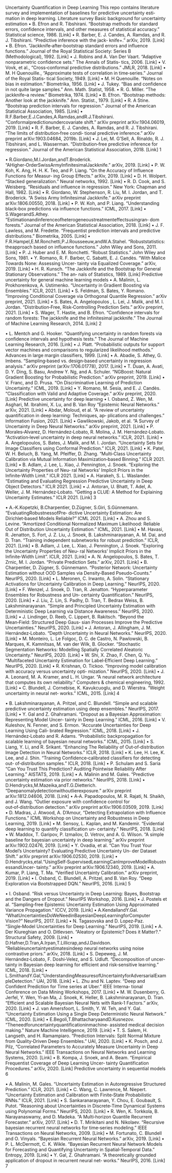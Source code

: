 Uncertainty Quantification in Deep Learning
This repo contains literature survey and implementation of baselines for predictive uncertainty esti‑
mation in deep learning.
Literature survey
Basic background for uncertainty estimation
• B. Efron and R. Tibshirani. “Bootstrap methods for standard errors, confidence intervals, and
other measures of statistical accuracy.” Statistical science, 1986. [Link]
• R. Barber, E. J. Candes, A. Ramdas, and R. J. Tibshirani. “Predictive inference with the jack‑
knife+.” arXiv, 2019. [Link]
• B. Efron. “Jackknife‑after‑bootstrap standard errors and influence functions.” Journal of the
Royal Statistical Society: Series B (Methodological), 1992. [Link]
• J. Robins and A. Van Der Vaart. “Adaptive nonparametric confidence sets.” The Annals of Statis‑
tics, 2006. [Link]
• V. Vovk, et al., “Cross‑conformal predictive distributions.” JMLR, 2018. [Link]
• M. H Quenouille., “Approximate tests of correlation in time‑series.” Journal of the Royal Statis‑
tical Society, 1949. [Link]
• M. H Quenouille. “Notes on bias in estimation.” Biometrika, 1956. [Link]
• J. Tukey. “Bias and confidence in not quite large samples.” Ann. Math. Statist, 1958.
• R. G. Miller. “The jackknife–a review.” Biometrika, 1974. [Link]
• B. Efron. “Bootstrap methods: Another look at the jackknife.” Ann. Statist., 1979. [Link]
• R. A Stine. “Bootstrap prediction intervals for regression.” Journal of the American Statistical
Association, 1985. [Link]
• R.F.Barber,E.J.Candes,A.Ramdas,andR.J.Tibshirani. “Conformalpredictionundercovariate
shift.” arXiv preprint arXiv:1904.06019, 2019. [Link]
• R. F. Barber, E. J. Candes, A. Ramdas, and R. J. Tibshirani. “The limits of distribution‑free condi‑
tional predictive inference.” arXiv preprint arXiv:1903.04684, 2019b. [Link]
• J. Lei, M. G’Sell, A. Rinaldo, R. J. Tibshirani, and L. Wasserman. “Distribution‑free predictive
inference for regression.” Journal of the American Statistical Association, 2018. [Link]
1

• R.Giordano,M.I.Jordan,andT.Broderick. “AHigher‑OrderSwissArmyInfinitesimalJackknife.”
arXiv, 2019. [Link]
• P. W. Koh, K. Ang, H. H. K. Teo, and P. Liang. “On the Accuracy of Influence Functions for Measur‑
ing Group Effects.” arXiv, 2019. [Link]
• D. H. Wolpert. “Stacked generalization.” Neural networks, 1992. [Link]
• R. D. Cook, and S. Weisberg. “Residuals and influence in regression.” New York: Chapman and
Hall, 1982. [Link]
• R. Giordano, W. Stephenson, R. Liu, M. I. Jordan, and T. Broderick. “A Swiss Army Infinitesimal
Jackknife.” arXiv preprint arXiv:1806.00550, 2018. [Link]
• P. W. Koh, and P. Liang. “Understanding black‑box predictions via influence functions.” ICML,
2017. [Link]
• S.WagerandS.Athey. “Estimationandinferenceofheterogeneoustreatmenteffectsusingran‑
dom forests.” Journal of the American Statistical Association, 2018. [Link]
• J. F. Lawless, and M. Fredette. “Frequentist prediction intervals and predictive distributions.”
Biometrika, 2005. [Link]
• F.R.Hampel,E.M.Ronchetti,P.J.Rousseeuw,andW.A.Stahel. “Robuststatistics: theapproach
based on influence functions.” John Wiley and Sons, 2011. [Link]
• P. J. Huber and E. M. Ronchetti. “Robust Statistics.” John Wiley and Sons, 1981.
• Y. Romano, R. F. Barber, C. Sabatti, E. J. Candès. “With Malice Towards None: Assessing Uncer‑
tainty via Equalized Coverage.” arXiv, 2019. [Link]
• H. R. Kunsch. “The Jackknife and the Bootstrap for General Stationary Observations.” The an‑
nals of Statistics, 1989. [Link]
Predictive uncertainty for general machine learning models
• A. Malinin, L. Prokhorenkova, A. Ustimenko. “Uncertainty in Gradient Boosting via Ensembles.”
ICLR, 2021. [Link]
• S. Feldman, S. Bates, Y. Romano. “Improving Conditional Coverage via Orthogonal Quantile
Regression.” arXiv preprint, 2021. [Link]
• S. Bates, A. Angelopoulos , L. Lei, J. Malik, and M. I. Jordan. “Distribution‑Free, Risk‑Controlling
Prediction Sets.” arXiv preprint, 2021. [Link]
• S. Wager, T. Hastie, and B. Efron. “Confidence intervals for random forests: The jackknife and
the infinitesimal jackknife.” The Journal of Machine Learning Research, 2014. [Link]
2

• L. Mentch and G. Hooker. “Quantifying uncertainty in random forests via confidence intervals
and hypothesis tests.” The Journal of Machine Learning Research, 2016. [Link]
• J. Platt. “Probabilistic outputs for support vector machines and comparisons to regularized
likelihood methods.” Advances in large margin classifiers, 1999. [Link]
• A. Abadie, S. Athey, G. Imbens. “Sampling‑based vs. design‑based uncertainty in regression
analysis.” arXiv preprint (arXiv:1706.01778), 2017. [Link]
• T. Duan, A. Avati, D. Y. Ding, S. Basu, Andrew Y. Ng, and A. Schuler. “NGBoost: Natural Gradient
Boosting for Probabilistic Prediction.” arXiv preprint, 2019. [Link]
• V. Franc, and D. Prusa. “On Discriminative Learning of Prediction Uncertainty.” ICML, 2019.
[Link]
• Y. Romano, M. Sesia, and E. J. Candès. “Classification with Valid and Adaptive Coverage.” arXiv
preprint, 2020. [Link]
Predictive uncertainty for deep learning
• I. Osband, Z. Wen, M. Asghari, M. Ibrahimi, X. Lu, and B. Van Roy “Epistemic Neural Networks.”
arXiv, 2021. [Link]
• Abdar, Moloud, et al. “A review of uncertainty quantification in deep learning: Techniques, ap‑
plications and challenges.” Information Fusion, 2021. [Link]
• Gawlikowski, Jakob, et al. “A Survey of Uncertainty in Deep Neural Networks.” arXiv preprint,
2021. [Link]
• P. Morales‑Alvarez, D. Hernández‑Lobato, R. Molina, J. M. Hernández‑Lobato. “Activation‑level
uncertainty in deep neural networks.” ICLR, 2021. [Link]
• A. Angelopoulos, S. Bates, J. Malik, and M. I. Jordan. “Uncertainty Sets for Image Classifiers
using Conformal Prediction.” ICLR, 2021. [Link]
• K. Patel, W. H. Beluch, B. Yang, M. Pfeiffer, D. Zhang. “Multi‑Class Uncertainty Calibration via
Mutual Information Maximization‑based Binning.” ICLR 2021. [Link]
• B. Adlam, J. Lee, L. Xiao, J. Pennington, J. Snoek. “Exploring the Uncertainty Properties of Neu‑
ral Networks’ Implicit Priors in the Infinite‑Width Limit.” ICLR 2021. [Link]
• A. Harakeh, S. L. Waslander. “Estimating and Evaluating Regression Predictive Uncertainty in
Deep Object Detectors.” ICLR 2021. [Link]
• J. Antoran, U. Bhatt, T. Adel, A. Weller, J. M. Hernández‑Lobato. “Getting a CLUE: A Method for
Explaining Uncertainty Estimates.” ICLR 2021. [Link]
3

• A.‑K.Kopetzki, B.Charpentier, D.Zügner, S.Giri, S.Günnemann. “EvaluatingRobustnessofPre‑
dictive Uncertainty Estimation: Are Dirichlet‑based Models Reliable?” ICML 2021. [Link]
• A. Zhou and S. Levine. “Amortized Conditional Normalized Maximum Likelihood: Reliable Out
of Distribution Uncertainty Estimation.” ICML, 2021. [Link]
• M. Havasi, R. Jenatton, S. Fort, J. Z. Liu, J. Snoek, B. Lakshminarayanan, A. M. Dai, and D. Tran.
“Training independent subnetworks for robust prediction.” ICLR, 2021. [Link]
• B. Adlam, J. Lee, L. Xiao, J. Pennington, J. Snoek. “Exploring the Uncertainty Properties of Neu‑
ral Networks’ Implicit Priors in the Infinite‑Width Limit”. ICLR, 2021. [Link]
• A. N. Angelopoulos, S. Bates, T. Zrnic, M. I. Jordan. “Private Prediction Sets.” arXiv, 2021. [Link]
• B. Charpentier, D. Zügner, S. Günnemann. “Posterior Network: Uncertainty Estimation without
OOD Samples via Density‑Based Pseudo‑Counts.” NeurIPS, 2020. [Link]
• L. Meronen, C. Irwanto, A. Solin. “Stationary Activations for Uncertainty Calibration in Deep
Learning.” NeurIPS, 2020. [Link]
• F. Wenzel, J. Snoek, D. Tran, R. Jenatton. “Hyperparameter Ensembles for Robustness and Un‑
certainty Quantification.” NeurIPS, 2020. [Link]
• J. Liu, Z. Lin, S. Padhy, D. Tran, T. Bedrax Weiss, B. Lakshminarayanan. “Simple and Principled
Uncertainty Estimation with Deterministic Deep Learning via Distance Awareness.” NeurIPS,
2020. [Link]
• J. Lindinger, D. Reeb, C. Lippert, B. Rakitsch. “Beyond the Mean‑Field: Structured Deep Gaus‑
sian Processes Improve the Predictive Uncertainties.” NeurIPS, 2020. [Link]
• J. Antoran, J. Allingham, J. M. Hernández‑Lobato. “Depth Uncertainty in Neural Networks.”
NeurIPS, 2020. [Link]
• M. Monteiro, L. Le Folgoc, D. C. de Castro, N. Pawlowski, B. Marques, K. Kamnitsas, M. van der
Wilk, B. Glocker. “Stochastic Segmentation Networks: Modelling Spatially Correlated Aleatoric
Uncertainty.” NeurIPS, 2020. [Link]
• W. Shi, X. Zhao, F. Chen, Q. Yu. “Multifaceted Uncertainty Estimation for Label‑Efficient Deep
Learning.” NeurIPS, 2020. [Link]
• R. Krishnan, O. Tickoo. “Improving model calibration with accuracy versus uncertainty opti‑
mization.” NeurIPS, 2020. [Link]
• J. A. Leonard, M. A. Kramer, and L. H. Ungar. “A neural network architecture that computes its
own reliability.” Computers & chemical engineering, 1992. [Link]
• C. Blundell, J. Cornebise, K. Kavukcuoglu, and D. Wierstra. “Weight uncertainty in neural net‑
works.” ICML, 2015. [Link]
4

• B. Lakshminarayanan, A. Pritzel, and C. Blundell. “Simple and scalable predictive uncertainty
estimation using deep ensembles.” NeurIPS, 2017. [Link]
• Y. Gal and Z. Ghahramani. “Dropout as a Bayesian Approximation: Representing Model Uncer‑
tainty in Deep Learning.” ICML, 2016. [Link]
• V. Kuleshov, N. Fenner, and S. Ermon. “Accurate Uncertainties for Deep Learning Using Cali‑
brated Regression.” ICML, 2018. [Link]
• J. Hernández‑Lobato and R. Adams. “Probabilistic backpropagation for scalable learning of
bayesian neural networks.” ICML, 2015. [Link]
• S. Liang, Y. Li, and R. Srikant. “Enhancing The Reliability of Out‑of‑distribution Image Detection
in Neural Networks.” ICLR, 2018. [Link]
• K. Lee, H. Lee, K. Lee, and J. Shin. “Training Confidence‑calibrated classifiers for detecting out‑
of‑distribution samples.” ICLR, 2018. [Link]
• P. Schulam and S. Saria “Can You Trust This Prediction? Auditing Pointwise Reliability After
Learning.” AISTATS, 2019. [Link]
• A. Malinin and M. Gales. “Predictive uncertainty estimation via prior networks.” NeurIPS, 2018.
[Link]
• D.Hendrycks,M.Mazeika,andT.G.Dietterich. “Deepanomalydetectionwithoutlierexposure.”
arXiv preprint arXiv:1812.04606, 2018. [Link]
• A‑A. Papadopoulos, M. R. Rajati, N. Shaikh, and J. Wang. “Outlier exposure with confidence
control for out‑of‑distribution detection.” arXiv preprint arXiv:1906.03509, 2019. [Link]
• D. Madras, J. Atwood, A. D’Amour, “Detecting Extrapolation with Influence Functions.” ICML
Workshop on Uncertainty and Robustness in Deep Learning, 2019. [Link]
• M. Sensoy, L. Kaplan, and M. Kandemir. “Evidential deep learning to quantify classification un‑
certainty.” NeurIPS, 2018. [Link]
• W. Maddox, T. Garipov, P. Izmailov, D. Vetrov, and A. G. Wilson. “A simple baseline for bayesian
uncertainty in deep learning.” arXiv preprint arXiv:1902.02476, 2019. [Link]
• Y. Ovadia, et al. “Can You Trust Your Model’s Uncertainty? Evaluating Predictive Uncertainty Un‑
der Dataset Shift.” arXiv preprint arXiv:1906.02530, 2019. [Link]
• D.Hendrycks,etal.“UsingSelf‑SupervisedLearningCanImproveModelRobustnessandUncer‑
tainty.” arXiv preprint arXiv:1906.12340, 2019. [Link]
• A. Kumar, P. Liang, T. Ma. “Verified Uncertainty Calibration.” arXiv preprint, 2019. [Link]
• I. Osband, C. Blundell, A. Pritzel, and B. Van Roy. “Deep Exploration via Bootstrapped DQN.”
NeurIPS, 2016. [Link]
5

• I. Osband. “Risk versus Uncertainty in Deep Learning: Bayes, Bootstrap and the Dangers of
Dropout.” NeurIPS Workshop, 2016. [Link]
• J. Postels et al. “Sampling‑free Epistemic Uncertainty Estimation Using Approximated Variance
Propagation.” ICCV, 2019. [Link]
• A.KendallandY.Gal. “WhatUncertaintiesDoWeNeedinBayesianDeepLearningforComputer
Vision?” NeurIPS, 2017. [Link]
• N. Tagasovska and D. Lopez‑Paz. “Single‑Model Uncertainties for Deep Learning.” NeurIPS,
2019. [Link]
• A. Der Kiureghian and O. Ditlevsen. “Aleatory or Epistemic? Does it Matter?.” Structural Safety,
2009. [Link]
• D.Hafner,D.Tran,A.Irpan,T.Lillicrap,andJ.Davidson. “Reliableuncertaintyestimatesindeep
neural networks using noise contrastive priors.” arXiv, 2018. [Link]
• S. Depeweg, J. M. Hernández‑Lobato, F. Doshi‑Velez, and S. Udluft. “Decomposition of uncer‑
tainty in Bayesian deep learning for efficient and risk‑sensitive learning.” ICML, 2018. [Link]
• L.SmithandY.Gal,“UnderstandingMeasuresofUncertaintyforAdversarialExampleDetection.”
UAI, 2018. [Link]
• L. Zhu and N. Laptev. “Deep and Confident Prediction for Time series at Uber.” IEEE Interna‑
tional Conference on Data Mining Workshops, 2017. [Link]
• M. W. Dusenberry, G. Jerfel, Y. Wen, Yi‑an Ma, J. Snoek, K. Heller, B. Lakshminarayanan, D. Tran.
“Efficient and Scalable Bayesian Neural Nets with Rank‑1 Factors.” arXiv, 2020. [Link]
• J. van Amersfoort, L. Smith, Y. W. Teh, and Y. Gal. “Uncertainty Estimation Using a Single Deep
Deterministic Neural Network.” ICML, 2020. [Link]
• E.Begoli,T.BhattacharyaandD.Kusnezov. “Theneedforuncertaintyquantificationinmachine‑
assisted medical decision making.” Nature Machine Intelligence, 2019. [Link]
• T. S. Salem, H. Langseth, and H. Ramampiaro. “Prediction Intervals: Split Normal Mixture from
Quality‑Driven Deep Ensembles.” UAI, 2020. [Link]
• K. Posch, and J. Pilz, “Correlated Parameters to Accurately Measure Uncertainty in Deep Neural
Networks.” IEEE Transactions on Neural Networks and Learning Systems, 2020. [Link]
• B. Kompa, J. Snoek, and A. Beam. “Empirical Frequentist Coverage of Deep Learning Uncer‑
tainty Quantification Procedures.” arXiv, 2020. [Link]
Predictive uncertainty in sequential models
6

• A. Malinin, M. Gales. “Uncertainty Estimation in Autoregressive Structured Prediction.” ICLR,
2021. [Link]
• C. Wang, C. Lawrence, M. Niepert. “Uncertainty Estimation and Calibration with Finite‑State
Probabilistic RNNs.” ICLR, 2021. [Link]
• S. Sankaranarayanan, Y. Chou, E. Goubault, S. Putot. “Reasoning about Uncertainties in
Discrete‑Time Dynamical Systems using Polynomial Forms.” NeurIPS, 2020. [Link]
• R. Wen, K. Torkkola, B. Narayanaswamy, and D. Madeka. “A Multi‑horizon Quantile Recurrent
Forecaster.” arXiv, 2017. [Link]
• D. T. Mirikitani and N. Nikolaev. “Recursive bayesian recurrent neural networks for time‑series
modeling.” IEEE Transactions on Neural Networks, 2009. [Link]
• M. Fortunato, C. Blundell and O. Vinyals. “Bayesian Recurrent Neural Networks.” arXiv, 2019.
[Link]
• P. L. McDermott, C. K. Wikle. “Bayesian Recurrent Neural Network Models for Forecasting and
Quantifying Uncertainty in Spatial‑Temporal Data.” Entropy, 2019. [Link]
• Y. Gal, Z. Ghahramani. “A theoretically grounded application of dropout in recurrent neural net‑
works.” NeurIPS, 2016. [Link]
7